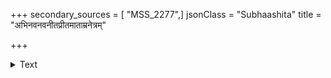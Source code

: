 +++
secondary_sources = [ "MSS_2277",]
jsonClass = "Subhaashita"
title = "अभिनवनवनीतप्रीतमाताम्रनेत्रम्"

+++

<details><summary>Text</summary>

अभिनवनवनीतप्रीतमाताम्रनेत्रं विकचनलिनलक्ष्मीस्पर्धि सानन्दवक्त्रम्।  
हृदयभवनमध्ये योगिभिर्ध्यानगम्यं नवगगनतमालश्यामलं कंचिदीडे॥
</details>
